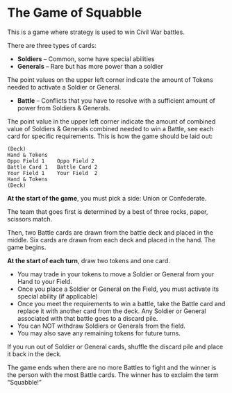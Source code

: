 # The Game of Squabble

This is a game where strategy is used to win Civil War battles. 

There are three types of cards:

-	**Soldiers** –  Common, some have special abilities
- 	**Generals** – Rare but has more power than a soldier

The point values on the upper left corner indicate the amount of Tokens needed to activate a Soldier or General. 

-	**Battle** – Conflicts that you have to resolve with a sufficient amount of power from Soldiers & Generals.

The point value in the upper left corner indicate the amount of combined value of Soldiers & Generals combined needed to win a Battle, see each card for specific requirements.
This is how the game should be laid out:

    (Deck)
    Hand & Tokens
	Oppo Field 1	Oppo Field 2
	Battle Card 1	Battle Card 2
	Your Field 1	Your Field  2
	Hand & Tokens
    (Deck)

**At the start of the game**, you must pick a side: Union or Confederate. 

The team that goes first is determined by a best of three rocks, paper, scissors match.

Then, two Battle cards are drawn from the battle deck and placed in the middle. Six cards are drawn from each deck and placed in the hand. The game begins.

**At the start of each turn**, draw two tokens and one card.

-	You may trade in your tokens to move a Soldier or General from your Hand to your Field.
-	Once you place a Soldier or General on the Field, you must activate its special ability (if applicable)
-	Once you meet the requirements to win a battle, take the Battle card and replace it with another card from the deck. Any Soldier or General associated with that battle goes to a discard pile. 
-	You can NOT withdraw Soldiers or Generals from the field.
-	You may also save any remaining tokens for future turns.

If you run out of Soldier or General cards, shuffle the discard pile and place it back in the deck.

The game ends when there are no more Battles to fight and the winner is the person with the most Battle cards. The winner has to exclaim the term “Squabble!”
